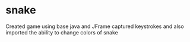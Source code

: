 # snake
Created game using base java and JFrame
captured keystrokes and also imported the ability to change colors of snake
